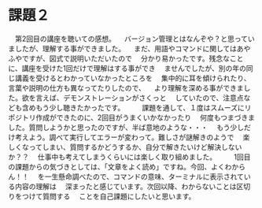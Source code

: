 # 課題２

　第2回目の講座を聴いての感想。
　バージョン管理とはなんぞや？と思っていましたが、理解する事ができました。
　まだ、用語やコマンドに関してはあやふやですが、図式で説明いただいたので
　分かり易かったです。残念なことに、講座を受けた1回だけで理解はする事ができ
　ませんでしたが、別の年の同じ講義を受けるとわかっていなかったところを
　集中的に耳を傾けられたり、言葉や説明の仕方も異なってたりしたので、
　より理解を深める事ができました。欲を言えば、デモンストレーションがさくっと
　していたので、注意点なども含めもう少し聴きたかったです。
　
　課題を通して、１度はスムーズにリポジトリ作成ができたのに、2回目がうまくいかなかったり
　何度もつまづきました。質問しようかと思ったのですが、半ば意地のような・・・
　もう少しだけ考えよう。調べて実行してエラーが変わって。難しさが謎解きのようで
　楽しくなってしまい、質問するかどうするか、自分で解きたいけど解決しないか？？
　仕事中も考えてしまうくらいには楽しく取り組めました。
　
　1回目の課題からの気づきとしては、「文章をよく読め」ですね。今回、よくわからん！！
　を一生懸命調べたので、コマンドの意味、ターミナルに表示されている内容の理解は
　深まったと感じています。次回以降、わからないことは区切りをつけて質問する
　ことを自己課題にしたいと思います。